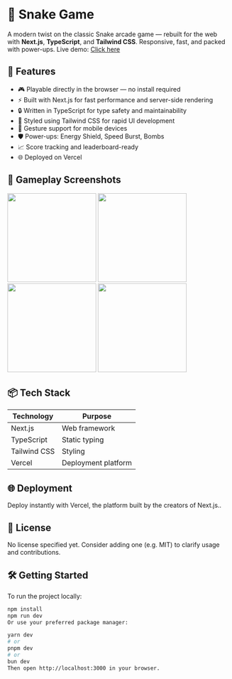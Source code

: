 # 🐍 Snake Game

A modern twist on the classic Snake arcade game — rebuilt for the web with **Next.js**, **TypeScript**, and **Tailwind CSS**. Responsive, fast, and packed with power-ups.
Live demo: [Click here](https://snake-game-peach-delta.vercel.app/)

## 🚀 Features

- 🎮 Playable directly in the browser — no install required
- ⚡ Built with Next.js for fast performance and server-side rendering
- 🔒 Written in TypeScript for type safety and maintainability
- 🎨 Styled using Tailwind CSS for rapid UI development
- 🧠 Gesture support for mobile devices
- 🛡️ Power-ups: Energy Shield, Speed Burst, Bombs
- 📈 Score tracking and leaderboard-ready
- 🌐 Deployed on Vercel


## 📸 Gameplay Screenshots
<div className="Flex">
  <img src="https://github.com/user-attachments/assets/3bbd2fe5-1818-46c5-9c27-06a8b69504c2" width="200" />
  <img src="https://github.com/user-attachments/assets/f29edd84-c21c-4e31-bb2d-6bd492f252a9" width="200" />
  <img src="https://github.com/user-attachments/assets/c85d6934-e774-4c47-9640-6c0349c37526" width="200" />
  <img src="https://github.com/user-attachments/assets/123ea75c-b41c-406b-90da-d0f28528824e" width="200" />
</div>

## 📦 Tech Stack

| Technology     | Purpose              |
|----------------|----------------------|
| Next.js        | Web framework        |
| TypeScript     | Static typing        |
| Tailwind CSS   | Styling              |
| Vercel         | Deployment platform  |

## 🌐 Deployment
Deploy instantly with Vercel, the platform built by the creators of Next.js..

## 📄 License
No license specified yet. Consider adding one (e.g. MIT) to clarify usage and contributions.

## 🛠️ Getting Started

To run the project locally:

```bash
npm install
npm run dev
Or use your preferred package manager:

yarn dev
# or
pnpm dev
# or
bun dev
Then open http://localhost:3000 in your browser.
